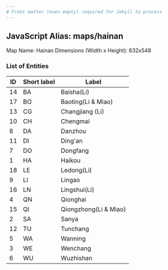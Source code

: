 ```yaml
---
# Front matter (even empty) required for Jekyll to process
---
```


## JavaScript Alias: maps/hainan

Map Name: Hainan
Dimensions (Width x Height): 632x548





### List of Entities

ID | Short label | Label
---|---|---|
14|BA|Baisha(Li)
17|BO|Baoting(Li & Miao)
13|CG|Changjiang (Li)
10|CH|Chengmai
8|DA|Danzhou
11|DI|Ding'an
7|DO|Dongfang
1|HA|Haikou
18|LE|Ledong(Li)
9|LI|Lingao
16|LN|Lingshui(Li)
4|QN|Qionghai
15|QI|Qiongzhong(Li & Miao)
2|SA|Sanya
12|TU|Tunchang
5|WA|Wanning
3|WE|Wenchang
6|WU|Wuzhishan

